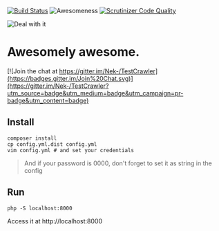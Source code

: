 [![Build Status](https://travis-ci.org/Nek-/TestCrawler.svg?branch=master)](https://travis-ci.org/Nek-/TestCrawler)
![Awesomeness](https://img.shields.io/badge/awesomeness-sucess-brightgreen.svg)
[![Scrutinizer Code Quality](https://scrutinizer-ci.com/g/Nek-/TestCrawler/badges/quality-score.png?b=master)](https://scrutinizer-ci.com/g/Nek-/TestCrawler/?branch=master)

![Deal with it](http://www.thepostturtle.com/wp-content/uploads/2015/02/Obama-Deal-with-It.jpg)

# Awesomely awesome.

[![Join the chat at https://gitter.im/Nek-/TestCrawler](https://badges.gitter.im/Join%20Chat.svg)](https://gitter.im/Nek-/TestCrawler?utm_source=badge&utm_medium=badge&utm_campaign=pr-badge&utm_content=badge)

Install
-------

```
composer install
cp config.yml.dist config.yml
vim config.yml # and set your credentials
```

> And if your password is 0000, don't forget to set it as string in the config

Run
---

```
php -S localhost:8000
```

Access it at http://localhost:8000
